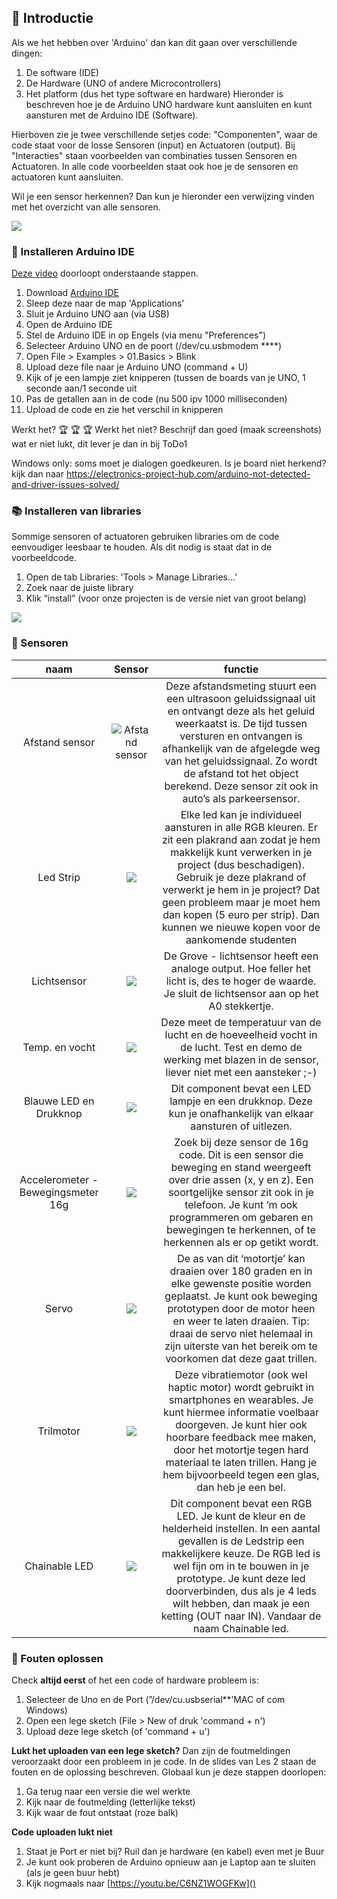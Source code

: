 ## :rocket: Introductie
Als we het hebben over 'Arduino' dan kan dit gaan over verschillende dingen:
1. De software (IDE)
2. De Hardware (UNO of andere Microcontrollers)
3. Het platform (dus het type software en hardware)
Hieronder is beschreven hoe je de Arduino UNO hardware kunt aansluiten en kunt aansturen met de Arduino IDE (Software).

Hierboven zie je twee verschillende setjes code: "Componenten", waar de code staat voor de losse Sensoren (input) en Actuatoren (output). Bij "Interacties" staan voorbeelden van combinaties tussen Sensoren en Actuatoren. In alle code voorbeelden staat ook hoe je de sensoren en actuatoren kunt aansluiten. 

Wil je een sensor herkennen? Dan kun je hieronder een verwijzing vinden met het overzicht van alle sensoren.

![](imagesGit/board.png)

### :hamburger: Installeren Arduino IDE 

[Deze video](https://youtu.be/mFxqtiRe4xE) doorloopt onderstaande stappen.

1. Download [Arduino IDE](https://www.arduino.cc/en/software)
2. Sleep deze naar de map 'Applications'
3. Sluit je Arduino UNO aan (via USB)
4. Open de Arduino IDE
5. Stel de Arduino IDE in op Engels (via menu "Preferences")
6. Selecteer Arduino UNO en de poort (/dev/cu.usbmodem ****)
6. Open File > Examples > 01.Basics > Blink
7. Upload deze file naar je Arduino UNO (command + U)
8. Kijk of je een lampje ziet knipperen (tussen de boards van je UNO, 1 seconde aan/1 seconde uit
9. Pas de getallen aan in de code (nu 500 ipv 1000 milliseconden)
10. Upload de code en zie het verschil in knipperen

Werkt het? :trophy: :trophy: :trophy:
Werkt het niet? Beschrijf dan goed (maak screenshots) wat er niet lukt, dit lever je dan in bij ToDo1

Windows only: soms moet je dialogen goedkeuren. Is je board niet herkend? kijk dan naar https://electronics-project-hub.com/arduino-not-detected-and-driver-issues-solved/ 



### :books: Installeren van libraries
Sommige sensoren of actuatoren gebruiken libraries om de code eenvoudiger leesbaar te houden. Als dit nodig is staat dat in de voorbeeldcode. 

1. Open de tab Libraries: 'Tools > Manage Libraries…'
2. Zoek naar de juiste library
3. Klik “install” (voor onze projecten is de versie niet van groot belang)

![](imagesGit/libman2.png)



### :eyes: Sensoren

| naam | Sensor   | functie   |
| :---:   | :---: | :---: |
| Afstand sensor| ![Afstand sensor](https://m.media-amazon.com/images/I/51ugwbd5ynL._SL160_.jpg)  | Deze afstandsmeting stuurt een een ultrasoon geluidssignaal uit en ontvangt deze als het geluid weerkaatst is. De tijd tussen versturen en ontvangen is afhankelijk van de afgelegde weg van het geluidssignaal. Zo wordt de afstand tot het object berekend. Deze sensor zit ook in auto’s als parkeersensor. |
| Led Strip | ![](imagesGit/ledstrip.png)   | Elke led kan je individueel aansturen in alle RGB kleuren. Er zit een plakrand aan zodat je hem makkelijk kunt verwerken in je project (dus beschadigen). Gebruik je deze plakrand of verwerkt je hem in je project? Dat geen probleem maar je moet hem dan kopen (5 euro per strip). Dan kunnen we nieuwe kopen voor de aankomende studenten |
| Lichtsensor | ![](imagesGit/licht.png) | De Grove - lichtsensor heeft een analoge output. Hoe feller het licht is, des te hoger de waarde. Je sluit de lichtsensor aan op het A0 stekkertje. |
| Temp. en vocht | ![](imagesGit/temphu.png)   | Deze meet de temperatuur van de lucht en de hoeveelheid vocht in de lucht. Test en demo de werking met blazen in de sensor, liever niet met een aansteker ;-)  |
| Blauwe LED en Drukknop | ![](imagesGit/ledknop.png)    | Dit component bevat een LED lampje en een drukknop. Deze kun je onafhankelijk van elkaar aansturen of uitlezen.   |
| Accelerometer - Bewegingsmeter 16g | ![](imagesGit/acceler16.png)  | Zoek bij deze sensor de 16g code. Dit is een sensor die beweging en stand weergeeft over drie assen (x, y en z). Een soortgelijke sensor zit ook in je telefoon. Je kunt ‘m ook programmeren om gebaren en bewegingen te herkennen, of te herkennen als er op getikt wordt.
| Servo | ![](https://silicio.mx/media/catalog/product/cache/1/small_image/195x195/5e06319eda06f020e43594a9c230972d/r/o/rob08211p/Grove---Servomotor-21.jpg) | De as van dit ‘motortje’ kan draaien over 180 graden en in elke gewenste positie worden geplaatst. Je kunt ook beweging prototypen door de motor heen en weer te laten draaien. Tip: draai de servo niet helemaal in zijn uiterste van het bereik om te voorkomen dat deze gaat trillen.   |
| Trilmotor | ![](imagesGit/tril.png) | Deze vibratiemotor (ook wel haptic motor) wordt gebruikt in smartphones en wearables. Je kunt hiermee informatie voelbaar doorgeven. Je kunt hier ook hoorbare feedback mee maken, door het motortje tegen hard materiaal te laten trillen. Hang je hem bijvoorbeeld tegen een glas, dan heb je een bel.|
| Chainable LED | ![](imagesGit/chainled.png) | Dit component bevat een RGB LED. Je kunt de kleur en de helderheid instellen. In een aantal gevallen is de Ledstrip een makkelijkere keuze. De RGB led is wel fijn om in te bouwen in je prototype. Je kunt deze led doorverbinden, dus als je 4 leds wilt hebben, dan maak je een ketting (OUT naar IN). Vandaar de naam Chainable led.|

### :anger: Fouten oplossen
Check **altijd eerst** of het een code of hardware probleem is:

1. Selecteer de Uno en de Port (”/dev/cu.usbserial**’MAC of com Windows)
3. Open een lege sketch (File > New of druk 'command + n') 
4. Upload deze lege sketch (of 'command + u')

**Lukt het uploaden van een lege sketch?** Dan zijn de foutmeldingen veroorzaakt door een probleem in je code. In de slides van Les 2 staan de fouten en de oplossing beschreven. Globaal kun je deze stappen doorlopen:

1. Ga terug naar een versie die wel werkte
2. Kijk naar de foutmelding (letterlijke tekst)
3. Kijk waar de fout ontstaat (roze balk)

**Code uploaden lukt niet**

1. Staat je Port er niet bij? Ruil dan je hardware (en kabel) even met je Buur
2. Je kunt ook proberen de Arduino opnieuw aan je Laptop aan te sluiten (als je geen buur hebt)
3. Kijk nogmaals naar [https://youtu.be/C6NZ1WOGFKw]() 
